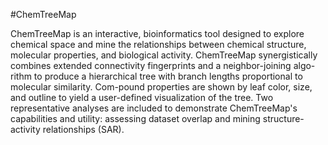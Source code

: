 #ChemTreeMap

ChemTreeMap is an interactive, bioinformatics tool designed to explore chemical space and mine the relationships between chemical structure, molecular properties, and biological activity. ChemTreeMap synergistically combines extended connectivity fingerprints and a neighbor-joining algo-rithm to produce a hierarchical tree with branch lengths proportional to molecular similarity. Com-pound properties are shown by leaf color, size, and outline to yield a user-defined visualization of the tree. Two representative analyses are included to demonstrate ChemTreeMap's capabilities and utility: assessing dataset overlap and mining structure-activity relationships (SAR).
